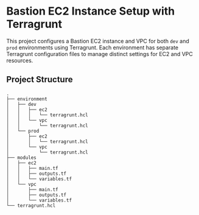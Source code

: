 # Bastion EC2 Instance Setup with Terragrunt

This project configures a Bastion EC2 instance and VPC for both `dev` and `prod` environments using Terragrunt. Each environment has separate Terragrunt configuration files to manage distinct settings for EC2 and VPC resources.

## Project Structure

```plaintext
.
├── environment
│   ├── dev
│   │   ├── ec2
│   │   │   └── terragrunt.hcl
│   │   └── vpc
│   │       └── terragrunt.hcl
│   └── prod
│       ├── ec2
│       │   └── terragrunt.hcl
│       └── vpc
│           └── terragrunt.hcl
├── modules
│   ├── ec2
│   │   ├── main.tf
│   │   ├── outputs.tf
│   │   └── variables.tf
│   └── vpc
│       ├── main.tf
│       ├── outputs.tf
│       └── variables.tf
└── terragrunt.hcl
